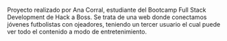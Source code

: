 Proyecto realizado por Ana Corral, estudiante del Bootcamp Full Stack Development de Hack a Boss.
Se trata de una web donde conectamos jóvenes futbolistas con ojeadores, teniendo un tercer usuario el cual puede ver todo el contenido a modo de entretenimiento. 